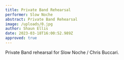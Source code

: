 ```yaml
---
title: Private Band Rehearsal
performer: Slow Noche
abstract: Private Band Rehearsal
image: /uploads/0.jpg
author: Shaun Ellis
date: 2023-03-18T16:00:52.989Z
approved: true
---
```

P﻿rivate Band rehearsal for Slow Noche / Chris Buccari.
